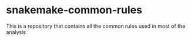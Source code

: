 # snakemake-common-rules
This is a repository that contains all the common rules used in most of the analysis
